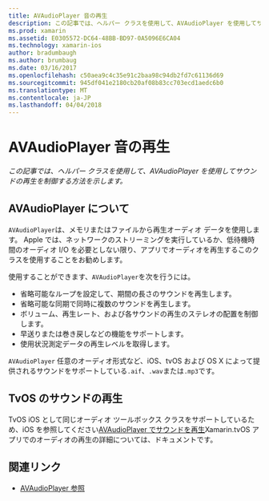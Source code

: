 ```yaml
---
title: AVAudioPlayer 音の再生
description: この記事では、ヘルパー クラスを使用して、AVAudioPlayer を使用してサウンドの再生を制御する方法を示します。
ms.prod: xamarin
ms.assetid: E0305572-DC64-48BB-BD97-0A5096E6CA04
ms.technology: xamarin-ios
author: bradumbaugh
ms.author: brumbaug
ms.date: 03/16/2017
ms.openlocfilehash: c50aea9c4c35e91c2baa98c94db2fd7c61136d69
ms.sourcegitcommit: 945df041e2180cb20af08b83cc703ecd1aedc6b0
ms.translationtype: MT
ms.contentlocale: ja-JP
ms.lasthandoff: 04/04/2018
---
```

# <a name="playing-sound-with-avaudioplayer"></a>AVAudioPlayer 音の再生

_この記事では、ヘルパー クラスを使用して、AVAudioPlayer を使用してサウンドの再生を制御する方法を示します。_

## <a name="about-the-avaudioplayer"></a>AVAudioPlayer について

`AVAudioPlayer`は、メモリまたはファイルから再生オーディオ データを使用します。 Apple では、ネットワークのストリーミングを実行しているか、低待機時間のオーディオ I/O を必要としない限り、アプリでオーディオを再生するこのクラスを使用することをお勧めします。

使用することができます、`AVAudioPlayer`を次を行うには。

- 省略可能なループを設定して、期間の長さのサウンドを再生します。
- 省略可能な同期で同時に複数のサウンドを再生します。
- ボリューム、再生レート、および各サウンドの再生のステレオの配置を制御します。
- 早送りまたは巻き戻しなどの機能をサポートします。
- 使用状況測定データの再生レベルを取得します。

`AVAudioPlayer` 任意のオーディオ形式など、iOS、tvOS および OS X によって提供されるサウンドをサポートしている`.aif`、`.wav`または`.mp3`です。

## <a name="playing-sounds-in-tvos"></a>TvOS のサウンドの再生

TvOS iOS として同じオーディオ ツールボックス クラスをサポートしているため、iOS を参照してください[AVAudioPlayer でサウンドを再生](http://developer.xamarin.com/recipes/ios/media/sound/avaudioplayer/)Xamarin.tvOS アプリでのオーディオの再生の詳細については、ドキュメントです。



## <a name="related-links"></a>関連リンク

- [AVAudioPlayer 参照](https://developer.apple.com/library/ios/documentation/AVFoundation/Reference/AVAudioPlayerClassReference/)
